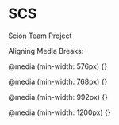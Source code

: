 # SCS
Scion Team Project

Aligning Media Breaks:

@media (min-width: 576px) {}

@media (min-width: 768px) {}

@media (min-width: 992px) {}

@media (min-width: 1200px) {}
